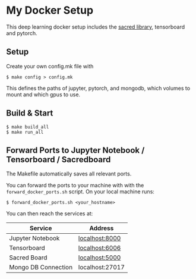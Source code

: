 # My Docker Setup

This deep learning docker setup includes the [sacred library](https://sacred.readthedocs.io/en/latest/), tensorboard and pytorch.

## Setup

Create your own config.mk file with

```
$ make config > config.mk
```

This defines the paths of jupyter, pytorch, and mongodb, which volumes to mount and which gpus to use.

## Build & Start

```
$ make build_all
$ make run_all
```

## Forward Ports to Jupyter Notebook / Tensorboard / Sacredboard

The Makefile automatically saves all relevant ports.

You can forward the ports to your machine with with the `forward_docker_ports.sh` script.  On your local machine runs:

```
$ forward_docker_ports.sh <your_hostname>
```

You can then reach the services at:

| Service | Address |
|---------|---------|
| Jupyter Notebook  | [localhost:8000](http://localhost:8000/) |
| Tensorboard       | [localhost:6006](http://localhost:6006/) |
| Sacred Board      | [localhost:5000](http://localhost:5000/) |
| Mongo DB Connection | localhost:27017 |


